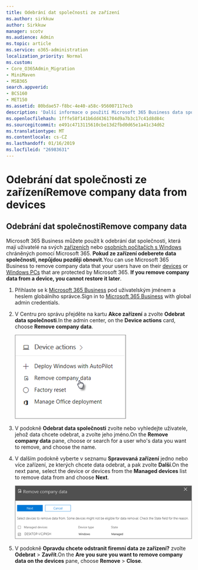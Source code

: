 ```yaml
---
title: Odebrání dat společnosti ze zařízení
ms.author: sirkkuw
author: Sirkkuw
manager: scotv
ms.audience: Admin
ms.topic: article
ms.service: o365-administration
localization_priority: Normal
ms.custom:
- Core_O365Admin_Migration
- MiniMaven
- MSB365
search.appverid:
- BCS160
- MET150
ms.assetid: 80bdae57-f8bc-4e40-a58c-956007117ecb
description: 'Další informace o použití Microsoft 365 Business data společnosti odebrat ze zařízení uživatelů nebo počítačů se systémem Windows. '
ms.openlocfilehash: 1fffe58f141b6dd4361704d9a7b3c17c41d8d84c
ms.sourcegitcommit: e491c4713115610cbe13d2fbd0d65e1a41c34d62
ms.translationtype: MT
ms.contentlocale: cs-CZ
ms.lasthandoff: 01/16/2019
ms.locfileid: "26983631"
---
```

# <a name="remove-company-data-from-devices"></a><span data-ttu-id="836df-103">Odebrání dat společnosti ze zařízení</span><span class="sxs-lookup"><span data-stu-id="836df-103">Remove company data from devices</span></span>

## <a name="remove-company-data"></a><span data-ttu-id="836df-104">Odebrání dat společnosti</span><span class="sxs-lookup"><span data-stu-id="836df-104">Remove company data</span></span>

<span data-ttu-id="836df-p101">Microsoft 365 Business můžete použít k odebrání dat společnosti, která mají uživatelé na svých [zařízeních](app-protection-settings-for-android-and-ios.md) nebo [osobních počítačích s Windows](protection-settings-for-windows-10-devices.md) chráněných pomocí Microsoft 365. **Pokud ze zařízení odeberete data společnosti, nepůjdou později obnovit.**</span><span class="sxs-lookup"><span data-stu-id="836df-p101">You can use Microsoft 365 Business to remove company data that your users have on their [devices](app-protection-settings-for-android-and-ios.md) or [Windows PCs](protection-settings-for-windows-10-devices.md) that are protected by Microsoft 365. **If you remove company data from a device, you cannot restore it later**.</span></span> 
  
1. <span data-ttu-id="836df-107">Přihlaste se k [Microsoft 365 Business](https://portal.office.com) pod uživatelským jménem a heslem globálního správce.</span><span class="sxs-lookup"><span data-stu-id="836df-107">Sign in to [Microsoft 365 Business](https://portal.office.com) with global admin credentials.</span></span> 
    
2. <span data-ttu-id="836df-108">V Centru pro správu přejděte na kartu **Akce zařízení** a zvolte **Odebrat data společnosti**.</span><span class="sxs-lookup"><span data-stu-id="836df-108">In the admin center, on the **Device actions** card, choose **Remove company data**.</span></span>
    
    ![On the Devices card, choose Remove company data](media/b6fcf74b-0d7d-4e1a-894f-40f9d4a215b8.png)
  
3. <span data-ttu-id="836df-110">V podokně **Odebrat data společnosti** zvolte nebo vyhledejte uživatele, jehož data chcete odebrat, a zvolte jeho jméno.</span><span class="sxs-lookup"><span data-stu-id="836df-110">On the **Remove company data** pane, choose or search for a user who's data you want to remove, and choose the name.</span></span> 
    
4. <span data-ttu-id="836df-111">V dalším podokně vyberte v seznamu **Spravovaná zařízení** jedno nebo více zařízení, ze kterých chcete data odebrat, a pak zvolte **Další**.</span><span class="sxs-lookup"><span data-stu-id="836df-111">On the next pane, select the device or devices from the **Managed devices** list to remove data from and choose **Next**.</span></span> 
    
    ![On the remove comapany data pane, select the device from which you want to remove the data.](media/f3725ff9-ebdb-4c13-9523-b2df362640cf.png)
  
5. <span data-ttu-id="836df-113">V podokně **Opravdu chcete odstranit firemní data ze zařízení?** zvolte **Odebrat** \> **Zavřít**.</span><span class="sxs-lookup"><span data-stu-id="836df-113">On the **Are you sure you want to remove company data on the devices** pane, choose **Remove** \> **Close**.</span></span>
    


